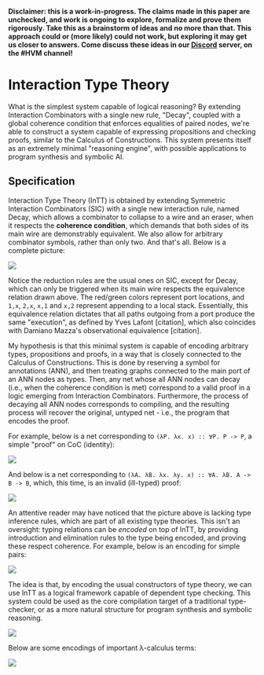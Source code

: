 **Disclaimer: this is a work-in-progress. The claims made in this paper are
unchecked, and work is ongoing to explore, formalize and prove them rigorously.
Take this as a
brainstorm of ideas and no more than that. This approach could or (more likely)
could not work, but exploring it may get us closer to answers. Come discuss
these ideas in our [Discord](https://discord.gg/kindelia) server, on the #HVM
channel!**

# Interaction Type Theory

What is the simplest system capable of logical reasoning? By extending
Interaction Combinators with a single new rule, "Decay", coupled with a global
coherence condition that enforces equalities of paired nodes, we're able to
construct a system capable of expressing propositions and checking proofs,
similar to the Calculus of Constructions. This system presents itself as an
extremely minimal "reasoning engine", with possible applications to program
synthesis and symbolic AI.

Specification
-------------

Interaction Type Theory (InTT) is obtained by extending Symmetric Interaction
Combinators (SIC) with a single new interaction rule, named Decay, which allows
a combinator to collapse to a wire and an eraser, when it respects the
**coherence condition**, which demands that both sides of its main wire are
demonstrably equivalent. We also allow for arbitrary combinator symbols, rather
than only two. And that's all. Below is a complete picture:

![](images/itt_simpler.jpg)

Notice the reduction rules are the usual ones on SIC, except for Decay, which
can only be triggered when its main wire respects the equivalence relation drawn
above. The red/green colors represent port locations, and `1,x`, `2,x`, `x,1`
and `x,2` represent appending to a local stack. Essentially, this equivalence
relation dictates that all paths outgoing from a port produce the same
"execution", as defined by Yves Lafont [citation], which also coincides with
Damiano Mazza's observational equivalence [citation].

My hypothesis is that this minimal system is capable of
encoding arbitrary types, propositions and proofs, in a way that is closely
connected to the Calculus of Constructions. This is done by
reserving a symbol for annotations (ANN), and then treating graphs connected to
the main port of an ANN nodes as types. Then, any net whose all ANN nodes can
decay (i.e., when the coherence condition is met) correspond to a valid proof in
a logic emerging from Interaction Combinators. Furthermore, the process of
decaying all ANN nodes corresponds to compiling, and the resulting process will
recover the original, untyped net - i.e., the program that encodes the proof.

For example, below is a net corresponding to `(λP. λx. x) :: ∀P. P -> P`, a
simple "proof" on CoC (identity):

![](images/page_3.jpg)

And below is a net corresponding to `(λA. λB. λx. λy. x) :: ∀A. λB. A -> B ->
B`, which, this time, is an invalid (ill-typed) proof:

![](images/page_5.jpg)

An attentive reader may have noticed that the picture above is lacking type
inference rules, which are part of all existing type theories. This isn't an
oversight: typing relations can be *encoded* on top of InTT, by providing
introduction and elimination rules to the type being encoded, and proving these
respect coherence. For example, below is an encoding for simple pairs:

![](images/pair_example.jpeg)

The idea is that, by encoding the usual constructors of type theory, we can use
InTT as a logical framework capable of dependent type checking. This system
could be used as the core compilation target of a traditional type-checker, or
as a more natural structure for program synthesis and symbolic reasoning.

![](images/page_2.jpg)

Below are some encodings of important λ-calculus terms:

![](images/page_1.jpg)
